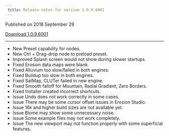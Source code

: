 ```yaml
---
 title: Release notes for version 1.0.9.6001
---
```


Published on 2018 September 29

<a href="http://medium.com/quadspinner/" class="btn btn-sm btn-primary">Download 1.0.9.6001</a>

***

<ul class="changelog">
<li class="new"><span>New</span>  Preset capability for nodes.</li>
<li class="new"><span>New</span>  Ctrl + Drag-drop node to preload preset.</li>
<li class="improved"><span>Improved</span>  Splash screen would not show during slower startups.</li>
<li class="fixed"><span>Fixed</span>  Erosion data maps were blank.</li>
<li class="fixed"><span>Fixed</span>  Alluvium too slow/failed in both engines.</li>
<li class="fixed"><span>Fixed</span>  Buildup too slow in both engines.</li>
<li class="fixed"><span>Fixed</span>  SatMap, CLUTer failed in new engine.</li>
<li class="fixed"><span>Fixed</span>  Smooth falloff for Mountain, Radial Gradient, Zero Borders.</li>
<li class="fixed"><span>Fixed</span>  Installer created incorrect shortcuts.</li>
<li class="issue"><span>Issue</span>  Undo does not work correctly in some cases.</li>
<li class="issue"><span>Issue</span>  There may be some cursor offset issues in Erosion Studio.</li>
<li class="issue"><span>Issue</span>  16k and higher build sizes are not available yet.</li>
<li class="issue"><span>Issue</span>  Biome may show some unnecessary noise.</li>
<li class="issue"><span>Issue</span>  Some example files may not work completely.</li>
<li class="issue"><span>Issue</span>  The new viewport may not function properly with some superficial features.</li>
</ul>
